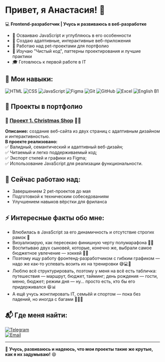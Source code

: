 # Привет, я Анастасия! 👋  

💻 **Frontend-разработчик | Учусь и развиваюсь в веб-разработке**  

- 🎯 Осваиваю JavaScript и углубляюсь в его особенности  
- 🎨 Создаю адаптивные, интерактивные веб-приложения  
- 🚀 Работаю над pet-проектами для портфолио  
- 📖 Изучаю "Чистый код", паттерны проектирования и лучшие практики  
- 🎓 Готовлюсь к первой работе в IT  

## 🚀 Мои навыки:
![HTML](https://img.shields.io/badge/-HTML-E34F26?style=flat-square&logo=html5&logoColor=white) ![CSS](https://img.shields.io/badge/-CSS-1572B6?style=flat-square&logo=css3&logoColor=white) ![JavaScript](https://img.shields.io/badge/-JavaScript-F7DF1E?style=flat-square&logo=javascript&logoColor=black) ![Figma](https://img.shields.io/badge/-Figma-F24E1E?style=flat-square&logo=figma&logoColor=white) ![Git](https://img.shields.io/badge/-Git-F05032?style=flat-square&logo=git&logoColor=white) ![GitHub](https://img.shields.io/badge/-GitHub-181717?style=flat-square&logo=github&logoColor=white) ![Excel](https://img.shields.io/badge/-Excel-217346?style=flat-square&logo=microsoft-excel&logoColor=white) ![English B1](https://img.shields.io/badge/-English_B1-0073CF?style=flat-square&logo=google-translate&logoColor=white)  

## 📌 Проекты в портфолио
### 🔹 [Проект 1. Christmas Shop](https://asyalapa.github.io/pet-christmas-shop/christmas-shop/) 🎄🎁  
**Описание:** создание веб-сайта из двух страниц с адаптивным дизайном и интерактивностью.  
**В проекте реализовано:**  
✅ Валидный, семантический и адаптивный веб-дизайн;  
✅ Читаемый и легко поддерживаемый код;  
✅ Экспорт стилей и графики из Figma;  
✅ Использование JavaScript для реализации функциональности.  

## 🎯 Сейчас работаю над:
- Завершением 2 pet-проектов до мая  
- Подготовкой к техническим собеседованиям  
- Улучшением навыков вёрстки для фриланса  

## ⚡ Интересные факты обо мне:
- Влюбилась в JavaScript за его динамичность и отсутствие строгих рамок  💛
- Визуализирую, как пересекаю финишную черту полумарафона 🏃‍♀️
- Воспитываю двух сыновей, которые, конечно же, выбрали самое бюджетное увлечение — хоккей 🏒💸
- Поэтому ищу работу фронтенд-разработчиком с гибким графиком — надо же как-то успевать возить их на тренировки 😅💻🚗
- Люблю всё структурировать, поэтому у меня на всё есть табличка: путешествия — маршрут, бюджет, тайминг; день рождения — гости, меню, бюджет; режим дня — ну… просто есть, кто бы его придерживался 😆📊
- А ещё учусь жонглировать IT, семьёй и спортом — пока без падений, но иногда с багами 🤹‍♀️💪

## 📬 Где меня найти:
[![Telegram](https://img.shields.io/badge/Telegram-26A5E4?style=flat-square&logo=telegram&logoColor=white)](https://t.me/asyalapa)  
[![Email](https://img.shields.io/badge/Email-D14836?style=flat-square&logo=gmail&logoColor=white)](mailto:asyalapa@mail.ru)

---

🚀 **Учусь, развиваюсь и надеюсь, что мои проекты такие же крутые, как я их задумываю!** 😄 

<!--
**Asyalapa/Asyalapa** is a ✨ _special_ ✨ repository because its `README.md` (this file) appears on your GitHub profile.

Here are some ideas to get you started:

- 🔭 I’m currently working on ...
- 🌱 I’m currently learning ...
- 👯 I’m looking to collaborate on ...
- 🤔 I’m looking for help with ...
- 💬 Ask me about ...
- 📫 How to reach me: ...
- 😄 Pronouns: ...
- ⚡ Fun fact: ...
-->
